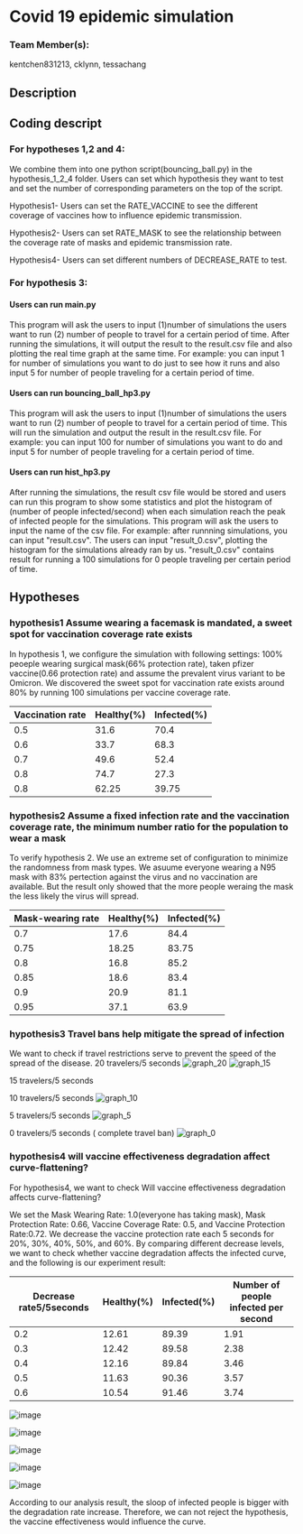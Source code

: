 # Covid 19 epidemic simulation
### Team Member(s):
kentchen831213, cklynn, tessachang

## Description


## Coding descript

### For hypotheses 1,2 and 4:
We combine them into one python script(bouncing_ball.py) in the hypothesis_1_2_4 folder. Users can set which hypothesis they want to test and set the number of corresponding parameters on the top of the script. 

Hypothesis1-
Users can set the RATE_VACCINE to see the different coverage of vaccines how to influence epidemic transmission. 

Hypothesis2-
Users can set RATE_MASK to see the relationship between the coverage rate of masks and epidemic transmission rate.

Hypothesis4-
Users can set different numbers of DECREASE_RATE to test. 

### For hypothesis 3:
#### Users can run main.py
This program will ask the users to input (1)number of simulations the users want to run (2) number of people to travel for a certain period of time.
After running the simulations, it will output the result to the result.csv file and also plotting the real time graph at the same time.
For example: you can input 1 for number of simulations you want to do just to see how it runs and also input 5 for number of people traveling for a certain period of time.


#### Users can run bouncing_ball_hp3.py
This program will ask the users to input (1)number of simulations the users want to run (2) number of people to travel for a certain period of time.
This will run the simulation and output the result in the result.csv file. 
For example: you can input 100 for number of simulations you want to do and input 5 for number of people traveling for a certain period of time. 

#### Users can run hist_hp3.py
After running the simulations, the result csv file would be stored and users can run this program to show some statistics and plot the histogram of (number of people infected/second) when each simulation reach the peak of infected people for the simulations.
This program will ask the users to input the name of the csv file. 
For example: after runnning simulations, you can input "result.csv". The users can input "result_0.csv", plotting the histogram for the simulations already ran by us. "result_0.csv" contains result for running a 100 simulations for 0 people traveling per certain period of time.

## Hypotheses

### hypothesis1 Assume wearing a facemask is mandated, a sweet spot for vaccination coverage rate exists
In hypothesis 1, we configure the simulation with following settings:
100% peoeple wearing surgical mask(66% protection rate), taken pfizer vaccine(0.66 protection rate) and assume the prevalent virus variant to be Omicron.
We discovered the sweet spot for vaccination rate exists around 80% by running 100 simulations per vaccine coverage rate.

| Vaccination rate | Healthy(%) | Infected(%) |
| -----------------| ------- | ---------|
| 0.5 | 31.6 | 70.4 |
| 0.6 | 33.7 | 68.3 |
| 0.7 | 49.6 | 52.4 |
| 0.8 | 74.7 | 27.3 |
| 0.8 | 62.25 | 39.75 |

### hypothesis2 Assume a fixed infection rate and the vaccination coverage rate, the minimum number ratio for the population to wear a mask
To verify hypothesis 2. We use an extreme set of configuration to minimize the randomness from mask types. We asuume everyone wearing a N95 mask with 83% pertection against the virus and no vaccination are available. But the result only showed that the more people weraing the mask the less likely the virus will spread.

| Mask-wearing rate | Healthy(%) | Infected(%) |
| ----------------- | ---------- | ----------- |
| 0.7 | 17.6 | 84.4 |
| 0.75 | 18.25 | 83.75 |
| 0.8 | 16.8 | 85.2 |
| 0.85 | 18.6 | 83.4 |
| 0.9 | 20.9 | 81.1 |
| 0.95 | 37.1 | 63.9 |

### hypothesis3 Travel bans help mitigate the spread of infection
We want to check if travel restrictions serve to prevent the speed of the spread of the disease.
20 travelers/5 seconds
![graph_20](https://user-images.githubusercontent.com/91043767/167240361-9a277823-0111-4965-9b95-59f49197b08b.png) ![graph_15](https://user-images.githubusercontent.com/91043767/167240348-fbea8907-2a78-417d-ac97-f108dd0cb4ec.png)

15 travelers/5 seconds


10 travelers/5 seconds
![graph_10](https://user-images.githubusercontent.com/91043767/167240345-4fced523-d628-4eaa-9e7e-c4a6817ba134.png)

5 travelers/5 seconds
![graph_5](https://user-images.githubusercontent.com/91043767/167240321-5afb3bd9-d014-4982-acbe-9fc83151e942.png)

0 travelers/5 seconds ( complete travel ban)
![graph_0](https://user-images.githubusercontent.com/91043767/167240318-c882ae2f-d23a-4872-bc54-e2119822f38c.png)





### hypothesis4 will vaccine effectiveness degradation affect curve-flattening?

For hypothesis4, we want to check Will vaccine effectiveness degradation affects curve-flattening?

We set the Mask Wearing Rate: 1.0(everyone has taking mask), Mask Protection Rate: 0.66, Vaccine Coverage Rate: 0.5, and Vaccine Protection Rate:0.72. 
We decrease the vaccine protection rate each 5 seconds for 20%, 30%, 40%, 50%, and 60%. By comparing different decrease levels, we want to check whether vaccine degradation affects the infected curve, and the following is our experiment result:

| Decrease rate5/5seconds | Healthy(%) | Infected(%) | Number of people infected per second |
| --- | ----------- |  ----------- |  ----------- |
|0.2 | 12.61 | 89.39 | 1.91 | 
|0.3 | 12.42 | 89.58 | 2.38 | 
|0.4 | 12.16 | 89.84 | 3.46 | 
|0.5 | 11.63 | 90.36 | 3.57 | 
|0.6 | 10.54 | 91.46 | 3.74 | 


![image](https://user-images.githubusercontent.com/32189071/167099676-94ece0b8-7e27-41c8-9ae6-d98114825ccd.png)

![image](https://user-images.githubusercontent.com/32189071/167100013-a855dfb6-7362-49a8-bfb0-c730edc47274.png)

![image](https://user-images.githubusercontent.com/32189071/167100265-45803e41-8da9-4e96-bd7d-e1bc884c664b.png)

![image](https://user-images.githubusercontent.com/32189071/167100411-d670b4e9-3641-4894-aa67-8546bf4d38a2.png)

![image](https://user-images.githubusercontent.com/32189071/167100571-1335336f-06e2-4551-86b7-902da908ce7b.png)

According to our analysis result, the sloop of infected people is bigger with the degradation rate increase. Therefore, we can not reject the hypothesis, the vaccine effectiveness would influence the curve. 

